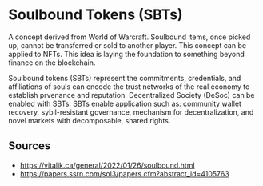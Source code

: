 # Soulbound Tokens (SBTs)

A concept derived from World of Warcraft. Soulbound items, once picked up, cannot be transferred or sold to another player. This concept can be applied to NFTs. This idea is laying the foundation to something beyond finance on the blockchain.

Soulbound tokens (SBTs) represent the commitments, credentials, and affiliations of souls can encode the trust networks of the real economy to establish prvenance and reputation. Decentralized Society (DeSoc) can be enabled with SBTs. SBTs enable application such as: community wallet recovery, sybil-resistant governance, mechanism for decentralization, and novel markets with decomposable, shared rights.

## Sources

- https://vitalik.ca/general/2022/01/26/soulbound.html
- https://papers.ssrn.com/sol3/papers.cfm?abstract_id=4105763